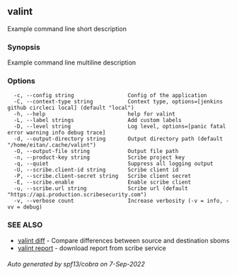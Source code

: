 ## valint

Example command line short description

### Synopsis

Example command line multiline description

### Options

```
  -c, --config string                 Config of the application
  -C, --context-type string           Context type, options=[jenkins github circleci local] (default "local")
  -h, --help                          help for valint
  -L, --label strings                 Add custom labels
  -D, --level string                  Log level, options=[panic fatal error warning info debug trace]
  -d, --output-directory string       Output directory path (default "/home/eitan/.cache/valint")
  -O, --output-file string            Output file path
  -n, --product-key string            Scribe project key
  -q, --quiet                         Suppress all logging output
  -U, --scribe.client-id string       Scribe client id
  -P, --scribe.client-secret string   Scribe client secret
  -E, --scribe.enable                 Enable scribe client
  -u, --scribe.url string             Scribe url (default "https://api.production.scribesecurity.com")
  -v, --verbose count                 Increase verbosity (-v = info, -vv = debug)
```

### SEE ALSO

* [valint diff](valint_diff.md)	 - Compare differences between source and destination sboms
* [valint report](valint_report.md)	 - download report from scribe service

###### Auto generated by spf13/cobra on 7-Sep-2022
